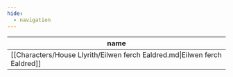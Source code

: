 ```yaml
---
hide:
  - navigation
---
```

| name                                                                       |
| -------------------------------------------------------------------------- |
| [[Characters/House Llyrith/Eilwen ferch Ealdred.md\|Eilwen ferch Ealdred]] |


<div style="width:100%; height:700px;" id="tree"></div>

<script>
  document.onreadystatechange = function () {
     if (document.readyState == "complete") {
     	  let family = new FamilyTree(document.getElementById("tree"), {
            nodeBinding: {field_0: "name",field_1: "title",field_2: "house",img_0: "photo" },
            siblingSpread: 150,
            template: "john",
            editForm: {
            photoBinding: "photo",
            buttons: null
            },
            filterBy: {
	            gender: {},
	            house: {} ,
	            status: {
		            Deceased: { checked:false }
	            }
            },
            nodes:  [{"id":1,"photo":"../../images/Eilwen ferch Ealdred.jpg","name":"Eilwen ferch Ealdred","pids":[2],"gender":"female","house":"House Llyrith","status":"Alive"},{"id":2,"photo":"../../images/Gwilym ap Cynric.jpg","name":"Gwilym ap Cynric","pids":[1],"gender":"male","house":"House Dolforwyn","status":"Alive"}]
		})
	}
}
</script>